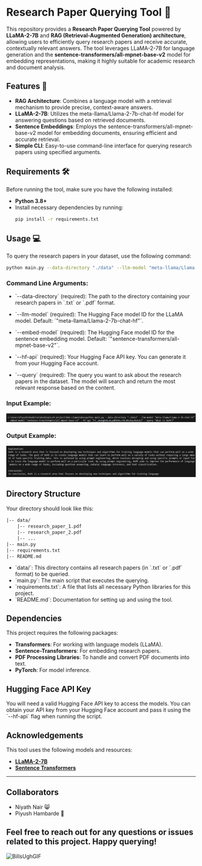
# Research Paper Querying Tool 🤖

This repository provides a **Research Paper Querying Tool** powered by **LLaMA-2-7B** and **RAG (Retrieval-Augmented Generation) architecture**, allowing users to efficiently query research papers and receive accurate, contextually relevant answers. The tool leverages LLaMA-2-7B for language generation and the **sentence-transformers/all-mpnet-base-v2** model for embedding representations, making it highly suitable for academic research and document analysis.

## Features 🌟

- **RAG Architecture**: Combines a language model with a retrieval mechanism to provide precise, context-aware answers.
- **LLaMA-2-7B**: Utilizes the meta-llama/Llama-2-7b-chat-hf model for answering questions based on retrieved documents.
- **Sentence Embeddings**: Employs the sentence-transformers/all-mpnet-base-v2 model for embedding documents, ensuring efficient and accurate retrieval.
- **Simple CLI**: Easy-to-use command-line interface for querying research papers using specified arguments.

## Requirements 🛠️

Before running the tool, make sure you have the following installed:

- **Python 3.8+**
- Install necessary dependencies by running:
  ```bash
  pip install -r requirements.txt
  ```

## Usage 💻

To query the research papers in your dataset, use the following command:

```bash
python main.py --data-directory "./data" --llm-model "meta-llama/Llama-2-7b-chat-hf" --embed-model "sentence-transformers/all-mpnet-base-v2" --hf-api "hugging_face api_key" --query "What are the number of parameters in LLaMA"
```

### Command Line Arguments:

- \`--data-directory\` (required): The path to the directory containing your research papers in \`.txt\` or \`.pdf\` format.
  
- \`--llm-model\` (required): The Hugging Face model ID for the LLaMA model. Default: \`"meta-llama/Llama-2-7b-chat-hf"\`.

- \`--embed-model\` (required): The Hugging Face model ID for the sentence embedding model. Default: \`"sentence-transformers/all-mpnet-base-v2"\`.

- \`--hf-api\` (required): Your Hugging Face API key. You can generate it from your Hugging Face account.

- \`--query\` (required): The query you want to ask about the research papers in the dataset. The model will search and return the most relevant response based on the content.


### Input Example:

![Input Example](images/Q1.png)

### Output Example:

![Output Example](images/RoPE.png)

## Directory Structure

Your directory should look like this:

```
|-- data/
    |-- research_paper_1.pdf
    |-- research_paper_2.pdf
    |-- ...
|-- main.py
|-- requirements.txt
|-- README.md
```

- \`data/\`: This directory contains all research papers (in \`.txt\` or \`.pdf\` format) to be queried.
- \`main.py\`: The main script that executes the querying.
- \`requirements.txt\`: A file that lists all necessary Python libraries for this project.
- \`README.md\`: Documentation for setting up and using the tool.

## Dependencies

This project requires the following packages:

- **Transformers**: For working with language models (LLaMA).
- **Sentence-Transformers**: For embedding research papers.
- **PDF Processing Libraries**: To handle and convert PDF documents into text.
- **PyTorch**: For model inference.


## Hugging Face API Key

You will need a valid Hugging Face API key to access the models. You can obtain your API key from your Hugging Face account and pass it using the \`--hf-api\` flag when running the script.

## Acknowledgements

This tool uses the following models and resources:

- **[LLaMA-2-7B](https://huggingface.co/meta-llama/Llama-2-7b-chat-hf)**
- **[Sentence Transformers](https://huggingface.co/sentence-transformers/all-mpnet-base-v2)**
  
---
## Collaborators

- Niyath Nair 😸
- Piyush Hambarde 👻

Feel free to reach out for any questions or issues related to this project. Happy querying!
---

![BillsUghGIF](https://github.com/user-attachments/assets/612b6bc3-68df-424a-97f8-796701110125)


